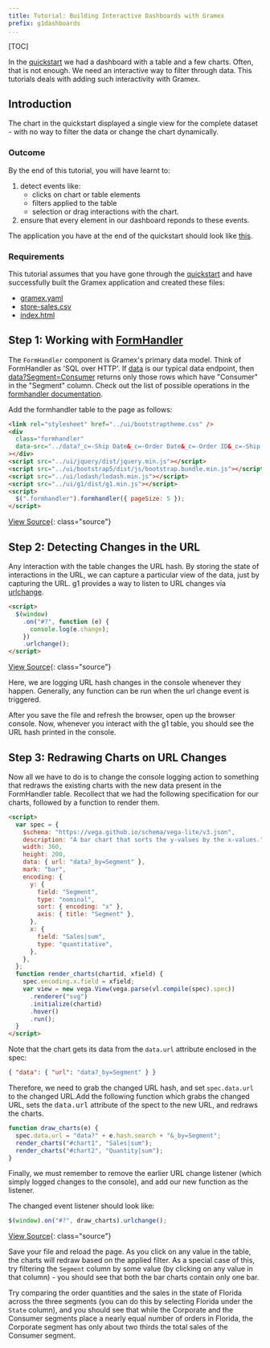 ```yaml
---
title: Tutorial: Building Interactive Dashboards with Gramex
prefix: g1dashboards
...
```


[TOC]

In the [quickstart](../quickstart) we had a dashboard with a
table and a few charts. Often, that is not enough. We need an interactive
way to filter through data. This tutorials deals with adding such
interactivity with Gramex.

## Introduction

The chart in the quickstart displayed a single view for the complete dataset - with no way to filter the
data or change the chart dynamically.

### Outcome

By the end of this tutorial, you will have learnt to:

1. detect events like:
   - clicks on chart or table elements
   - filters applied to the table
   - selection or drag interactions with the chart.
2. ensure that every element in our dashboard reponds to these events.

The application you have at the end of the quickstart should look like
[this](../quickstart/output/3/index.html).

### Requirements

This tutorial assumes that you have gone through the
[quickstart](../quickstart) and have successfully built the Gramex
application and created these files:

- [gramex.yaml](../quickstart/output/gramex.yaml.source)
- [store-sales.csv](../store-sales.csv)
- [index.html](../quickstart/output/3/index.html.source)

## Step 1: Working with [FormHandler](../../formhandler/)

The `FormHandler` component is Gramex's primary data model.
Think of FormHandler as 'SQL over HTTP'. If [data](../data)
is our typical data endpoint, then [data?Segment=Consumer](../data?Segment=Consumer)
returns only those rows which have "Consumer" in the "Segment" column.
Check out the list of possible operations in the
[formhandler documentation](../../formhandler/#formhandler-filters).

Add the formhandler table to the page as follows:

<!-- render:html -->

```html
<link rel="stylesheet" href="../ui/bootstraptheme.css" />
<div
  class="formhandler"
  data-src="../data?_c=-Ship Date&_c=-Order Date&_c=-Order ID&_c=-Ship Mode&_c=-Quantity&_c=-Discount"
></div>
<script src="../ui/jquery/dist/jquery.min.js"></script>
<script src="../ui/bootstrap5/dist/js/bootstrap.bundle.min.js"></script>
<script src="../ui/lodash/lodash.min.js"></script>
<script src="../ui/g1/dist/g1.min.js"></script>
<script>
  $(".formhandler").formhandler({ pageSize: 5 });
</script>
```

[View Source](../dashboards/output/1/index.html){: class="source"}

## Step 2: Detecting Changes in the URL

Any interaction with the table changes the URL hash. By storing the state of
interactions in the URL, we can capture a particular view of the data, just by capturing the URL.
g1 provides a way to listen to URL changes via [urlchange](https://learn.gramener.com/guide/g1/urlchange).

```html
<script>
  $(window)
    .on("#?", function (e) {
      console.log(e.change);
    })
    .urlchange();
</script>
```

[View Source](../dashboards/output/2/index.html){: class="source"}

Here, we are logging URL hash changes in the console whenever they happen.
Generally, any function can be run when the url change event is triggered.

After you save the file and refresh the browser, open up the browser console.
Now, whenever you interact with the g1 table, you should see the URL hash printed in the
console.

## Step 3: Redrawing Charts on URL Changes

Now all we have to do is to change the console logging action to something that
redraws the existing charts with the new data present in the FormHandler table.
Recollect that we had the following specification for our charts,
followed by a function to render them.

```html
<script>
  var spec = {
    $schema: "https://vega.github.io/schema/vega-lite/v3.json",
    description: "A bar chart that sorts the y-values by the x-values.",
    width: 360,
    height: 200,
    data: { url: "data?_by=Segment" },
    mark: "bar",
    encoding: {
      y: {
        field: "Segment",
        type: "nominal",
        sort: { encoding: "x" },
        axis: { title: "Segment" },
      },
      x: {
        field: "Sales|sum",
        type: "quantitative",
      },
    },
  };
  function render_charts(chartid, xfield) {
    spec.encoding.x.field = xfield;
    var view = new vega.View(vega.parse(vl.compile(spec).spec))
      .renderer("svg")
      .initialize(chartid)
      .hover()
      .run();
  }
</script>
```

Note that the chart gets its data from the `data.url` attribute enclosed in the spec:

```json
{ "data": { "url": "data?_by=Segment" } }
```

Therefore, we need to grab the changed URL hash, and set `spec.data.url` to the changed
URL.Add the following function which grabs the changed URL, sets the <kbd>data.url</kbd>
attribute of the spect to the new URL, and redraws the charts.

```js
function draw_charts(e) {
  spec.data.url = "data?" + e.hash.search + "&_by=Segment";
  render_charts("#chart1", "Sales|sum");
  render_charts("#chart2", "Quantity|sum");
}
```

Finally, we must remember to remove the earlier URL change listener (which simply logged changes
to the console), and add our new function as the listener.

The changed event listener should look like:

```javascript
$(window).on("#?", draw_charts).urlchange();
```

[View Source](../dashboards/output/3/index.html){: class="source"}

Save your file and reload the page. As you click on any value in the table,
the charts will redraw based on the applied filter. As a special case of this, try filtering the
`Segment` column by some value (by clicking on any value in that column) - you should see that
both the bar charts contain only one bar.

Try comparing the order quantities and the sales in the state of Florida across the three segments
(you can do this by selecting Florida under the `State` column), and you should see that while the
Corporate and the Consumer segments place a nearly equal number of orders in Florida, the Corporate
segment has only about two thirds the total sales of the Consumer segment.

<script src="../tutorial.js"></script>

